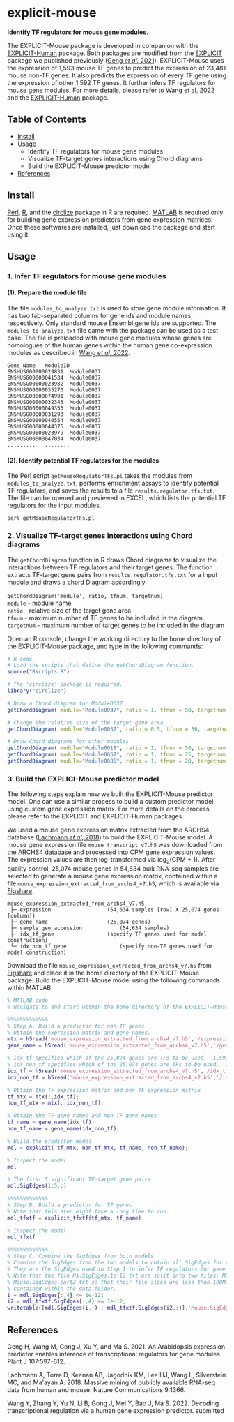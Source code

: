 # explicit-mouse

**Identify TF regulators for mouse gene modules.**

The EXPLICIT-Mouse package is developed in companion with the [EXPLICIT-Human](https://github.com/MaShisongLab/explicit-human) package. Both packages are modified from the [EXPLICIT](https://github.com/MaShisongLab/explicit) package we published previously ([Geng *et al.* 2021](https://github.com/MaShisongLab/explicit-mouse#References)). EXPLICIT-Mouse uses the expression of 1,593 mouse TF genes to predict the expression of 23,481 mouse non-TF genes. It also predicts the expression of every TF gene using the expression of other 1,592 TF genes. It further infers TF regulators for mouse gene modules. For more details, please refer to [Wang et al, 2022](https://github.com/MaShisongLab/explicit-mouse#References) and the [EXPLICIT-Human](https://github.com/MaShisongLab/explicit-human) package.

## Table of Contents
- [Install](https://github.com/MaShisongLab/explicit-mouse#Install)
- [Usage](https://github.com/MaShisongLab/explicit-mouse#Usage)
   - Identify TF regulators for mouse gene modules
   - Visualize TF-target genes interactions using Chord diagrams
   - Build the EXPLICIT-Mouse predictor model
- [References](https://github.com/MaShisongLab/explicit-mouse#References)

## Install
[Perl](https://www.activestate.com/products/perl/downloads/), [R](https://www.r-project.org/), and the [circlize](https://www.rdocumentation.org/packages/circlize/) package in R are required. [MATLAB](https://www.mathworks.com/products/matlab.html) is required only for building gene expression predictors from gene expression matrices. Once these softwares are installed, just download the package and start using it.

## Usage

### 1. Infer TF regulators for mouse gene modules

#### (1). Prepare the module file
The file `modules_to_analyze.txt` is used to store gene module information. It has two tab-separated columns for gene ids and module names, respectively. Only standard mouse Ensembl gene ids are supported. The `modules_to_analyze.txt` file came with the package can be used as a test case. The file is preloaded with mouse gene modules whose genes are homologues of the human genes within the human gene co-expression modules as described in [Wang *et al*, 2022](https://github.com/MaShisongLab/explicit-mouse#References).  
```shell
Gene_Name   ModuleID
ENSMUSG00000029831	Module0037
ENSMUSG00000041534	Module0037
ENSMUSG00000023982	Module0037
ENSMUSG00000035270	Module0037
ENSMUSG00000074991	Module0037
ENSMUSG00000032343	Module0037
ENSMUSG00000049353	Module0037
ENSMUSG00000031293	Module0037
ENSMUSG00000040554	Module0037
ENSMUSG00000044375	Module0037
ENSMUSG00000023979	Module0037
ENSMUSG00000047034	Module0037
.........   ........
```
#### (2). Identify potential TF regulators for the modules
The Perl script `getMouseRegulatorTFs.pl` takes the modules from `modules_to_analyze.txt`, performs enrichment assays to identify potential TF regulators, and saves the results to a file `results.regulator.tfs.txt`. The file can be opened and previewed in EXCEL, which lists the potential TF regulators for the input modules. 
```shell
perl getMouseRegulatorTFs.pl
``` 

### 2. Visualize TF-target genes interactions using Chord diagrams

The `getChordDiagram` function in R draws Chord diagrams to visualize the interactions between TF regulators and their target genes. The function extracts TF-target gene pairs from `results.regulator.tfs.txt` for a input module and draws a chord Diagram accordingly. <br><br>
`getChordDiagram('module', ratio, tfnum, targetnum)` <br/>
`module` - module name <br>`ratio` - relative size of the target gene area <br>`tfnum` - maximum number of TF genes to be included in the diagram <br>`targetnum` - maximum number of target genes to be included in the diagram<br>

Open an R console, change the working directory to the home directory of the EXPLICIT-Mouse package, and type in the following commands:
```R
# R code
# Load the scripts that define the getChordDiagram function.
source("Rscripts.R")  

# The 'circlize' package is required.
library("circlize")

# Draw a Chord diagram for Module0037
getChordDiagram( module="Module0037", ratio = 1, tfnum = 50, targetnum = 15)

# Change the relative size of the target gene area
getChordDiagram( module="Module0037", ratio = 0.5, tfnum = 50, targetnum = 15)

# Draw Chord diagrams for other modules
getChordDiagram( module="Module0018", ratio = 1, tfnum = 50, targetnum = 15)
getChordDiagram( module="Module0057", ratio = 1, tfnum = 25, targetnum = 20)
getChordDiagram( module="Module0085", ratio = 1, tfnum = 20, targetnum = 15)
```

### 3. Build the EXPLICI-Mouse predictor model

The following steps explain how we built the EXPLICIT-Mouse predictor model. One can use a similar process to build a custom predictor model using custom gene expression matrix. For more details on the process, please refer to the EXPLICIT and EXPLICIT-Human packages. 

We used a mouse gene expression matrix extracted from the ARCHS4 database ([Lachmann *et al*, 2018](https://github.com/MaShisongLab/explicit-mouse#References)) to build the EXPLICIT-Mouse model. A mouse gene expression file `mouse_transcript_v7.h5` was downloaded from [the ARCHS4 database](https://maayanlab.cloud/archs4/download.html) and processed into CPM gene expression values. The expression values are then log-transformed via log<sub>2</sub>(CPM + 1). After quality control, 25,074 mouse genes in 54,634 bulk RNA-seq samples are selected to generate a mouse gene expression matrix, contained within a file `mouse_expression_extracted_from_archs4_v7.h5`, which is available via [Figshare](https://figshare.com/s/ec58e5b149c3060e1a6f). 

```shell
mouse_expression_extracted_from_archs4_v7.h5
 ├─ expression  				(54,634 samples [row] X 25,074 genes [column])
 ├─ gene_name					(25,074 genes)
 ├─ sample_geo_accession			(54,634 samples)
 ├─ idx_tf_gene					(specify TF genes used for model construction)
 └─ idx_non_tf_gene 				(specify non-TF genes used for model construction)
```

Download the file `mouse_expression_extracted_from_archs4_v7.h5` from [Figshare](https://figshare.com/s/ec58e5b149c3060e1a6f) and place it in the home directory of the EXPLICIT-Mouse package. Build the EXPLICIT-Mouse model using the following commands within MATLAB.

```matlab
% MATLAB code
% Navigate to and start within the home directory of the EXPLICIT-Mouse package.

%%%%%%%%%%%%%
% Step A. Build a predictor for non-TF genes
% Obtain the expression matrix and gene names.
mtx = h5read('mouse_expression_extracted_from_archs4_v7.h5','/expression');
gene_name = h5read('mouse_expression_extracted_from_archs4_v7.h5','/gene_name');

% idx_tf specifies which of the 25,074 genes are TFs to be used.  1,593 TFs are selected in total.
% idx_non_tf specifies which of the 25,074 genes are TFs to be used.  23,481 non-TFs are selected in total.
idx_tf = h5read('mouse_expression_extracted_from_archs4_v7.h5','/idx_tf_gene') == 1;
idx_non_tf = h5read('mouse_expression_extracted_from_archs4_v7.h5','/idx_non_tf_gene') == 1;

% Obtain the TF expression matrix and non_TF expression matrix
tf_mtx = mtx(:,idx_tf);
non_tf_mtx = mtx(:,idx_non_tf);

% Obtain the TF gene names and non_TF gene names
tf_name = gene_name(idx_tf);
non_tf_name = gene_name(idx_non_tf);

% Build the predictor model
mdl = explicit( tf_mtx, non_tf_mtx, tf_name, non_tf_name);

% Inspect the model
mdl

% The first 5 significant TF-target gene pairs
mdl.SigEdges(1:5,:)

%%%%%%%%%%%%%
% Step B. Build a predictor for TF genes
% Note that this step might take a long time to run.
mdl_tfxtf = explicit_tfxtf(tf_mtx, tf_name);

% Inspect the model
mdl_tfxtf

%%%%%%%%%%%%%
% Step C. Combine the SigEdges from both models
% Combine the SigEdges from the two models to obtain all SigEdges for the EXPLICIT-Mouse model. 
% They are the SigEdges used in Step 1 to infer TF regulators for gene modules. 
% Note that the file Hs.SigEdges.1e-12.txt are split into two files: Mouse.SigEdges.part1.txt and 
% Mouse.SigEdges.part2.txt so that their file sizes are less than 100M. These two files are 
% contained within the data folder.
i = mdl.SigEdges{:,4} <= 1e-12;
i2 = mdl_tfxtf.SigEdges{:,4} <= 1e-12;
writetable([mdl.SigEdges(i,:) ; mdl_tfxtf.SigEdges(i2,:)],'Mouse.SigEdges.1e-12.txt','Delimiter','tab')
```

## References

Geng H, Wang M, Gong J, Xu Y, and Ma S. 2021. An Arabidopsis expression predictor enables inference of transcriptional regulators for gene modules. Plant J 107:597-612.

Lachmann A, Torre D, Keenan AB, Jagodnik KM, Lee HJ, Wang L, Silverstein MC, and Ma'ayan A. 2018. Massive mining of publicly available RNA-seq data from human and mouse. Nature Communications 9:1366.

Wang Y, Zhang Y, Yu N, Li B, Gong J, Mei Y, Bao J, Ma S. 2022. Decoding transcriptional regulation via a human gene expression predictor. submitted 

